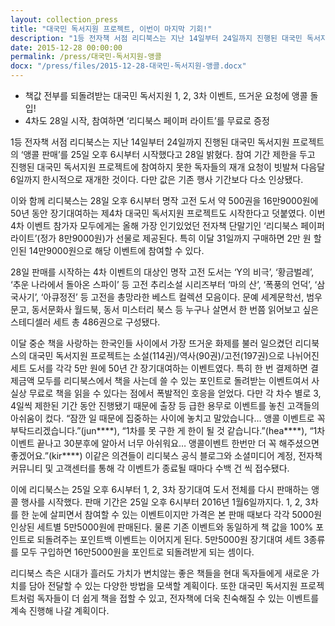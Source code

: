 ```yaml
---
layout: collection_press
title: "대국민 독서지원 프로젝트, 이번이 마지막 기회!"
description: "1등 전자책 서점 리디북스는 지난 14일부터 24일까지 진행된 대국민 독서지원 프로젝트의 ‘앵콜 판매’를 25일 오후 6시부터 시작했다고 28일 밝혔다. 참여 기간 제한을 두고 진행된 대국민 독서지원 프로젝트에 참여하지 못한 독자들의 재개 요청이 빗발쳐 다음달 6일까지 한시적으로 재개한 것이다. 다만 값은 기존 행사 기간보다 다소 인상됐다."
date: 2015-12-28 00:00:00
permalink: /press/대국민-독서지원-앵콜
docx: "/press/files/2015-12-28-대국민-독서지원-앵콜.docx"
---
```



* 책값 전부를 되돌려받는 대국민 독서지원 1, 2, 3차 이벤트, 뜨거운 요청에 앵콜 돌입!
* 4차도 28일 시작, 참여하면 ‘리디북스 페이퍼 라이트’를 무료로 증정

1등 전자책 서점 리디북스는 지난 14일부터 24일까지 진행된 대국민 독서지원 프로젝트의 ‘앵콜 판매’를 25일 오후 6시부터 시작했다고 28일 밝혔다. 참여 기간 제한을 두고 진행된 대국민 독서지원 프로젝트에 참여하지 못한 독자들의 재개 요청이 빗발쳐 다음달 6일까지 한시적으로 재개한 것이다. 다만 값은 기존 행사 기간보다 다소 인상됐다.

이와 함께 리디북스는 28일 오후 6시부터 명작 고전 도서 약 500권을 16만9000원에 50년 동안 장기대여하는 제4차 대국민 독서지원 프로젝트도 시작한다고 덧붙였다. 이번 4차 이벤트 참가자 모두에게는 올해 가장 인기있었던 전자책 단말기인 ‘리디북스 페이퍼 라이트’(정가 8만9000원)가 선물로 제공된다. 특히 이달 31일까지 구매하면 2만 원 할인된 14만9000원으로 해당 이벤트에 참여할 수 있다.

28일 판매를 시작하는 4차 이벤트의 대상인 명작 고전 도서는 ‘Y의 비극’, ‘황금벌레’, ‘추운 나라에서 돌아온 스파이’ 등 고전 추리소설 시리즈부터 ‘마의 산’, ‘폭풍의 언덕’, ‘삼국사기’, ‘아큐정전’ 등 고전을 총망라한 베스트 컬렉션 모음이다. 문예 세계문학선, 범우문고, 동서문화사 월드북, 동서 미스터리 북스 등 누구나 살면서 한 번쯤 읽어보고 싶은 스테디셀러 세트 총 486권으로 구성됐다.

이달 중순 책을 사랑하는 한국인들 사이에서 가장 뜨거운 화제를 불러 일으켰던 리디북스의 대국민 독서지원 프로젝트는 소설(114권)/역사(90권)/고전(197권)으로 나뉘어진 세트 도서를 각각 5만 원에 50년 간 장기대여하는 이벤트였다. 특히 한 번 결제하면 결제금액 모두를 리디북스에서 책을 사는데 쓸 수 있는 포인트로 돌려받는 이벤트여서 사실상 무료로 책을 읽을 수 있다는 점에서 폭발적인 호응을 얻었다. 다만 각 차수 별로 3, 4일씩 제한된 기간 동안 진행됐기 때문에 출장 등 급한 용무로 이벤트를 놓친 고객들의 아쉬움이 컸다. “잠깐 일 때문에 집중하는 사이에 놓치고 말았습니다… 앵콜 이벤트로 꼭 부탁드리겠습니다.”(jun\*\*\*\*), “1차를 못 구한 게 한이 될 것 같습니다.”(hea\*\*\*\*), “1차 이벤트 끝나고 30분후에 알아서 너무 아쉬워요… 앵콜이벤트 한번만 더 꼭 해주셨으면 좋겠어요.”(kir\*\*\*\*) 이같은 의견들이 리디북스 공식 블로그와 소셜미디어 계정, 전자책 커뮤니티 및 고객센터를 통해 각 이벤트가 종료될 때마다 수백 건 씩 접수됐다.

이에 리디북스는 25일 오후 6시부터 1, 2, 3차 장기대여 도서 전체를 다시 판매하는 앵콜 행사를 시작했다. 판매 기간은 25일 오후 6시부터 2016년 1월6일까지다. 1, 2, 3차를 한 눈에 살피면서 참여할 수 있는 이벤트이지만 가격은 본 판매 때보다 각각 5000원 인상된 세트별 5만5000원에 판매된다. 물론 기존 이벤트와 동일하게 책 값을 100% 포인트로 되돌려주는 포인트백 이벤트는 이어지게 된다. 5만5000원 장기대여 세트 3종류를 모두 구입하면 16만5000원을 포인트로 되돌려받게 되는 셈이다.

리디북스 측은 시대가 흘러도 가치가 변치않는  좋은 책들을 현대 독자들에게 새로운 가치를 담아 전달할 수 있는 다양한 방법을 모색할 계획이다. 또한 대국민 독서지원 프로젝트처럼 독자들이 더 쉽게 책을 접할 수 있고, 전자책에 더욱 친숙해질 수 있는 이벤트를 계속 진행해 나갈 계획이다.
